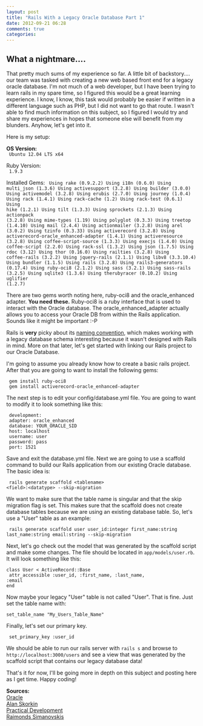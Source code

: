```yaml
---
layout: post
title: "Rails With a Legacy Oracle Database Part 1"
date: 2012-09-21 06:28
comments: true
categories: 
---
```


<h2> What a nightmare....</h2>

That pretty much sums of my experience so far.  A little bit of backstory.... our team was tasked with creating a
new web based front end for a legacy oracle database.  I'm not much of a web developer, but I have been trying
to learn rails in my spare time, so I figured this would be a great learning experience.  I know, I know, this
task would probably be easier if written in a different language such as PHP, but I did not want to go that
route. I wasn't able to find much information on this subject, so I figured I would try and share my experiences
in hopes that someone else will benefit from my blunders. Anyhow, let's get into it.

Here is my setup:

<b>OS Version:</b><br/>
<code> Ubuntu 12.04 LTS x64 </code>

Ruby Version: <br/>
<code> 1.9.3 </code>

Installed Gems:
<code>
Using rake (0.9.2.2)
Using i18n (0.6.0)
Using multi_json (1.3.6)
Using activesupport (3.2.8)
Using builder (3.0.0)
Using activemodel (3.2.8)
Using erubis (2.7.0)
Using journey (1.0.4)
Using rack (1.4.1)
Using rack-cache (1.2)
Using rack-test (0.6.1)
Using hike (1.2.1)
Using tilt (1.3.3)
Using sprockets (2.1.3)
Using actionpack (3.2.8)
Using mime-types (1.19)
Using polyglot (0.3.3)
Using treetop (1.4.10)
Using mail (2.4.4)
Using actionmailer (3.2.8)
Using arel (3.0.2)
Using tzinfo (0.3.33)
Using activerecord (3.2.8)
Using activerecord-oracle_enhanced-adapter (1.4.1)
Using activeresource (3.2.8)
Using coffee-script-source (1.3.3)
Using execjs (1.4.0)
Using coffee-script (2.2.0)
Using rack-ssl (1.3.2)
Using json (1.7.5)
Using rdoc (3.12)
Using thor (0.16.0)
Using railties (3.2.8)
Using coffee-rails (3.2.2)
Using jquery-rails (2.1.1)
Using libv8 (3.3.10.4)
Using bundler (1.1.5)
Using rails (3.2.8)
Using rails3-generators (0.17.4)
Using ruby-oci8 (2.1.2)
Using sass (3.2.1)
Using sass-rails (3.2.5)
Using sqlite3 (1.3.6)
Using therubyracer (0.10.2)
Using uglifier (1.2.7)
</code>

There are two gems worth noting here, ruby-oci8 and the oracle_enhanced adapter. <strong>You need these.</strong>
Ruby-oci8 is a ruby interface that is used to interact with the Oracle database.  The oracle_enhanced_adapter actually
allows you to access your Oracle DB from within the Rails application. Sounds like it might be important :-P

Rails is <strong>very</strong> picky about its <a href="http://itsignals.cascadia.com.au/?p=7">naming convention</a>, which makes working with a legacy database schema
interesting because it wasn't designed with Rails in mind. More on that later, let's get started with linking our Rails project to our Oracle Database.

I'm going to assume you already know how to create a basic rails project.  After that you are going to want to install the following gems:

<code> gem install ruby-oci8 </code>  
<code> gem install activerecord-oracle_enhanced-adapter </code>

The next step is to edit your config/database.yml file. You are going to want to modify it to look something like this:

  <code> development: </code>  
  <code> adapter: oracle_enhanced </code>  
  <code> database: YOUR_ORACLE_SID </code>  
  <code> host: localhost </code>  
  <code> username: user </code>  
  <code> password: pass </code>  
  <code> port: 1521 </code>  

Save and exit the database.yml file.  Next we are going to use a scaffold command to build our Rails application from our existing Oracle database. The basic idea is:

<code> rails generate scaffold \<tablename\> \<field\>:\<datatype\> --skip-migration </code>

We want to make sure that the table name is singular and that the skip migration flag is set.  This makes sure that the scaffold does not create database tables because we are using an existing database table. So, let's use a "User" table as an example:

<code> rails generate scaffold user user_id:integer first_name:string last_name:string email:string --skip-migration </code>

Next, let's go check out the model that was generated by the scaffold script and make some changes.  The file should be located in <code>app/models/user.rb</code>. It will look 
something like this:

<code>class User \< ActiveRecord::Base </code>  
<code> attr_accessible :user_id, :first_name, :last_name, :email</code>  
<code>end</code>

Now maybe your legacy "User" table is not called "User".  That is fine.  Just set the table name with:

<code>set_table_name "My_Users_Table_Name"</code>

Finally, let's set our primary key.

<code> set_primary_key :user_id </code>

We should be able to run our rails server with <code>rails s</code> and browse to <code>http://localhost:3000/users</code> and see a view that was generated by the scaffold script that contains our legacy database data!

That's it for now, I'll be going more in depth on this subject and posting here as I get time.  Happy coding!

<strong>Sources:</strong>  
<a href="http://www.oracle.com/webfolder/technetwork/tutorials/obe/db/oow10/rubyhol/instructions/rubyrails.htm">Oracle</a>  
<a href="http://www.skorks.com/2010/02/using-ruby-on-rails-with-oracle-and-deploying-it-all-to-tomcat/">Alan Skorkin</a>  
<a href="http://practicaldev.blogspot.com/2009/07/rails-with-legacy-oracle-db.html">Practical Development</a>  
<a href="http://blog.rayapps.com/2010/09/09/oracle-enhanced-adapter-1-3-1-and-how-to-use-it-with-rails3/">Raimonds Simanovskis</a>